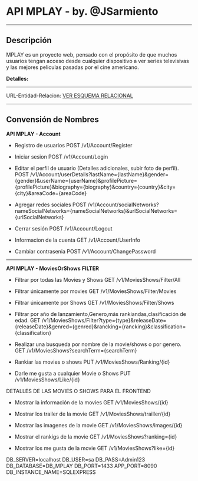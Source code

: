 # API MPLAY - by. @JSarmiento
---
## Descripción
MPLAY es un proyecto web, pensado con el propósito de que muchos usuarios tengan acceso desde cualquier dispositivo a ver series televisivas y las mejores peliculas pasadas por el cine americano.

**Detalles:**   

---
URL-Entidad-Relacion: 
[ VER  ESQUEMA RELACIONAL](https://www.lucidchart.com/invitations/accept/1193d43b-9f2d-44a7-811c-a163f718b06d)

---

## Convensión de Nombres


**API MPLAY - Account**
* Registro de usuarios
POST /v1/Account/Register

* Iniciar sesion
POST /v1/Account/Login

* Editar el perfil de usuario (Detalles adicionales, subir foto de perfil).
POST /v1/Account/userDetails?lastName={lastName}&gender={gender}&userName={userName}&profilePicture={profilePicture}&biography={biography}&country={country}&city={city}&areaCode={areaCode}

* Agregar redes sociales
POST /v1/Account/socialNetworks?nameSocialNetworks={nameSocialNetworks}&urlSocialNetworks={urlSocialNetworks}

* Cerrar sesión
POST /v1/Account/Logout

* Informacion de la cuenta
GET /v1/Account/UserInfo

* Cambiar contrasenia
POST /v1/Account/ChangePassword
------------------------------------------------------------------------------

**API MPLAY - MoviesOrShows**
**FILTER**
* Filtrar por todas las Movies y Shows
GET /v1/MoviesShows/Filter/All

* Filtrar únicamente por movies
GET /v1/MoviesShows/Filter/Movies

* Filtrar únicamente por Shows
GET /v1/MoviesShows/Filter/Shows

* Filtrar por año de lanzamiento,Genero,más rankiandas,clasificación de edad.
GET /v1/MoviesShows/Filter?type={type}&releaseDate={releaseDate}&genred={genred}&rancking={rancking}&classification={classification}


* Realizar una busqueda por nombre de la movie/shows o por genero.
GET /v1/MoviesShows?searchTerm={searchTerm}

* Rankiar las movies o shows
PUT /v1/MoviesShows/Ranking/{id}

* Darle me gusta a cualquier Movie o Shows
PUT /v1/MoviesShows/Like/{id}

DETALLES DE LAS MOVIES O SHOWS PARA EL FRONTEND

* Mostrar la información de la movies
GET /v1/MoviesShows/{id}

* Mostrar los trailer de la movie
GET /v1/MoviesShows/trailler/{id}

* Mostrar las imagenes de la movie
GET /v1/MoviesShows/images/{id}

* Mostrar el rankigs de la movie
GET /v1/MoviesShows?ranking={id}

* Mostrar los me gusta de la movie
GET /v1/MoviesShows?like={id}



DB_SERVER=localhost
DB_USER=sa
DB_PASS=Admin123
DB_DATABASE=DB_MPLAY
DB_PORT=1433
APP_PORT=8090
DB_INSTANCE_NAME=SQLEXPRESS
